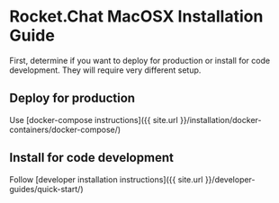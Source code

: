 # Rocket.Chat MacOSX Installation Guide

First, determine if you want to deploy for production or install for code development. They will require very different setup.

## Deploy for production

Use [docker-compose instructions]({{ site.url }}/installation/docker-containers/docker-compose/)

## Install for code development

Follow [developer installation instructions]({{ site.url }}/developer-guides/quick-start/)
